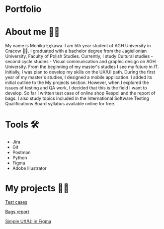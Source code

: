 # Portfolio
# About me 🙋‍♀️
My name is Monika Łękawa. I am 5th year student of AGH University in Cracow 👩‍🎓. I graduated with a bachelor degree from the Jagiellonian University, Faculty of Polish Studies. Currently, I study Cultural studies - second cycle studies - Visual communication and graphic design on AGH University. From the beginning of my master's studies I see my future in IT. Initially, I was plan to develop my skills on the UX/UI path. During the first year of my master's studies, I designed a mobile application. I added its initial outline to the My projects section. However, when I explored the issues of testing and QA work, I decided that this is the field I want to develop. So far I written test case of online shop Respol and the report of bags. I also study topics included in the International Software Testing Qualifications Board syllabus available online for free.
# Tools 🛠
- Jira
- Git
- Postman
- Python
- Figma
- Adobe Illustrator
# My projects 👩‍💻
[Test cases](https://docs.google.com/document/d/1GNS2NUHkVvs2CURZO5LNM7HQoLR9y5kLJKywAvSyENk/edit?usp=sharing)

[Bags report](https://docs.google.com/document/d/1Yk8m3P67lX47-z0N-UDBbCtPyitpnpixhf3T04R2rBA/edit)

[Simple UX/UI in Figma](https://www.figma.com/file/NEC3SKjTlGM8lvjmgpOCzc/Untitled?type=design&node-id=0%3A1&mode=design&t=K0mpwiXbGNZMC3zS-1)
